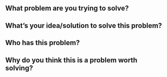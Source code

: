 ## What problem are you trying to solve?


## What’s your idea/solution to solve this problem? 


## Who has this problem? 


## Why do you think this is a problem worth solving?

